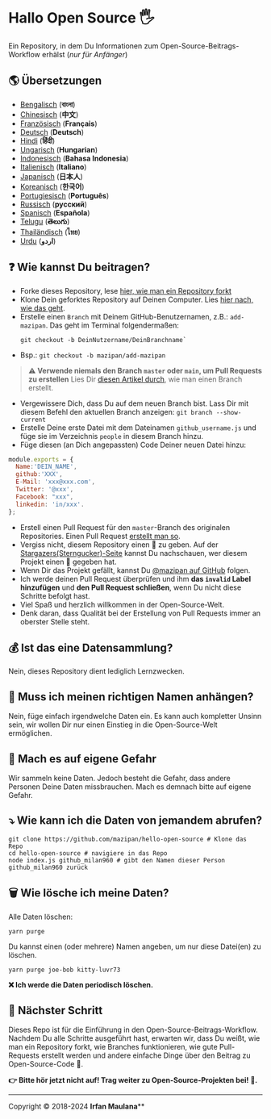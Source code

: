# Hallo Open Source 🖐️

Ein Repository, in dem Du Informationen zum Open-Source-Beitrags-Workflow erhälst (_nur für Anfänger_)

## 🌎 Übersetzungen

- [Bengalisch](./translations/README-BN.md) (**বাংলা**)
- [Chinesisch](./translations/README-CHI.md) (**中文**)
- [Französisch](./translations/README-FR.md) (**Français**)
- [Deutsch](./translations/README-DE.md) (**Deutsch**)
- [Hindi](./translations/README-HI.md) (**हिंदी**)
- [Ungarisch](./translation/README-HU.md) (**Hungarian**)
- [Indonesisch](./translations/README-ID.md) (**Bahasa Indonesia**)
- [Italienisch](./translations/README-it.md) (**Italiano**)
- [Japanisch](./translations/README-JP.md) (**日本人**)
- [Koreanisch](./translations/README-KR.md) (**한국어**)
- [Portugiesisch](./translations/README-PT-BR.md) (**Português**)
- [Russisch](./translations/README-RU.md) (**русский**)
- [Spanisch](./translations/README-ES.md) (**Española**)
- [Telugu](./translations/README-TE.md) (**తెలుగు**)
- [Thailändisch](./translations/README-TH.md) (**ไทย**)
- [Urdu](./translations/README-UR.md) (**اردو**)

## ❓ Wie kannst Du beitragen?

- Forke dieses Repository, lese [hier, wie man ein Repository forkt](https://help.github.com/articles/fork-a-repo/)
- Klone Dein geforktes Repository auf Deinen Computer. Lies [hier nach, wie das geht](https://docs.github.com/en/github/creating-cloning-and-archiving-repositories/cloning-a-repository).
- Erstelle einen `Branch` mit Deinem GitHub-Benutzernamen, z.B.: `add-mazipan`. 
Das geht im Terminal folgendermaßen:
  ```shell
  git checkout -b DeinNutzername/DeinBranchname`
  ```
- Bsp.: `git checkout -b mazipan/add-mazipan`

> **⚠️ Verwende niemals den Branch `master` oder `main`, um Pull Requests zu erstellen**
> Lies Dir [diesen Artikel durch](https://help.github.com/articles/creating-and-deleting-branches-within-your-repository/), wie man einen Branch erstellt.

- Vergewissere Dich, dass Du auf dem neuen Branch bist. Lass Dir mit diesem Befehl den aktuellen Branch anzeigen: `git branch --show-current`
- Erstelle Deine erste Datei mit dem Dateinamen `github_username.js` und füge sie im Verzeichnis `people` in diesem Branch hinzu.
- Füge diesen (an Dich angepassten) Code Deiner neuen Datei hinzu:

````js
module.exports = {
  Name:'DEIN_NAME',
  github:'XXX',
  E-Mail: 'xxx@xxx.com',
  Twitter: '@xxx',
  Facebook: "xxx",
  linkedin: 'in/xxx'.
};
````

- Erstell einen Pull Request für den `master`-Branch des originalen Repositories. Einen Pull Request [erstellt man so](https://help.github.com/articles/creating-a-pull-request/).
- Vergiss nicht, diesem Repository einen 🌟 zu geben. Auf der [Stargazers(Sterngucker)-Seite](https://github.com/mazipan/hello-open-source/stargazers) kannst Du nachschauen, wer diesem Projekt einen 🌟 gegeben hat.
- Wenn Dir das Projekt gefällt, kannst Du [@mazipan auf GitHub](https://github.com/mazipan) folgen.
- Ich werde deinen Pull Request überprüfen und ihm **das `invalid` Label hinzufügen** und **den Pull Request schließen**, wenn Du nicht diese Schritte befolgt hast.
- Viel Spaß und herzlich willkommen in der Open-Source-Welt.
- Denk daran, dass Qualität bei der Erstellung von Pull Requests immer an oberster Stelle steht.

## 💰 Ist das eine Datensammlung?

Nein, dieses Repository dient lediglich Lernzwecken.

## 🥶 Muss ich meinen richtigen Namen anhängen?

Nein, füge einfach irgendwelche Daten ein. Es kann auch kompletter Unsinn sein, wir wollen Dir nur einen Einstieg in die Open-Source-Welt ermöglichen.

## 🙈 Mach es auf eigene Gefahr

Wir sammeln keine Daten. Jedoch besteht die Gefahr, dass andere Personen Deine Daten missbrauchen. Mach es demnach bitte auf eigene Gefahr.

## ⤵️ Wie kann ich die Daten von jemandem abrufen?

```shell
git clone https://github.com/mazipan/hello-open-source # Klone das Repo
cd hello-open-source # navigiere in das Repo
node index.js github_milan960 # gibt den Namen dieser Person github_milan960 zurück
```

## 🗑️ Wie lösche ich meine Daten?

Alle Daten löschen:

```shell
yarn purge
```

Du kannst einen (oder mehrere) Namen angeben, um nur diese Datei(en) zu löschen.

```shell
yarn purge joe-bob kitty-luvr73
```

**❌ Ich werde die Daten periodisch löschen.**

## 🚶 Nächster Schritt

Dieses Repo ist für die Einführung in den Open-Source-Beitrags-Workflow.
Nachdem Du alle Schritte ausgeführt hast, erwarten wir, dass Du weißt, wie man ein Repository forkt, wie Branches funktionieren, wie gute Pull-Requests erstellt werden und andere einfache Dinge über den Beitrag zu Open-Source-Code 🥳.

**👉 Bitte hör jetzt nicht auf! Trag weiter zu Open-Source-Projekten bei! 🙏.**

---

Copyright © 2018-2024 **Irfan Maulana****
